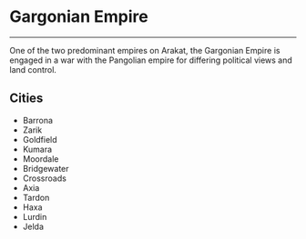 # Gargonian Empire
* * * 

One of the two predominant empires on Arakat, the Gargonian Empire is engaged in a war with the Pangolian empire for differing political views and land control.

## Cities

* Barrona
* Zarik
* Goldfield
* Kumara
* Moordale
* Bridgewater
* Crossroads
* Axia
* Tardon
* Haxa
* Lurdin
* Jelda
